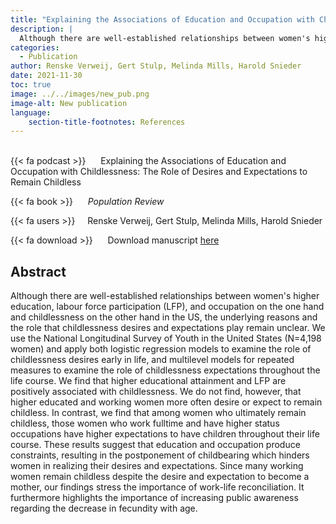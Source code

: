 ```yaml
---
title: "Explaining the Associations of Education and Occupation with Childlessness: The Role of Desires and Expectations to Remain Childless"
description: |
  Although there are well-established relationships between women's higher education, labour force participation (LFP), and occupation on the one hand and childlessness on the other hand in the US, the underlying reasons and the role that childlessness desires and expectations play remain unclear. We use the National Longitudinal Survey of Youth in the United States (N=4,198 women) and apply both logistic regression models to examine the role of childlessness desires early in life, and multilevel models for repeated measures to examine the role of childlessness expectations throughout the life course. We find that higher educational attainment and LFP are positively associated with childlessness. We do not find, however, that higher educated and working women more often desire or expect to remain childless. In contrast, we find that among women who ultimately remain childless, those women who work fulltime and have higher status occupations have higher expectations to have children throughout their life course. These results suggest that education and occupation produce constraints, resulting in the postponement of childbearing which hinders women in realizing their desires and expectations. Since many working women remain childless despite the desire and expectation to become a mother, our findings stress the importance of work-life reconciliation. It furthermore highlights the importance of increasing public awareness regarding the decrease in fecundity with age. 
categories:
  - Publication
author: Renske Verweij, Gert Stulp, Melinda Mills, Harold Snieder
date: 2021-11-30
toc: true
image: ../../images/new_pub.png
image-alt: New publication
language: 
    section-title-footnotes: References
---
```



<br>
{{< fa podcast >}} &nbsp;&nbsp;&nbsp;&nbsp; Explaining the Associations of Education and Occupation with Childlessness: The Role of Desires and Expectations to Remain Childless

{{< fa book >}} &nbsp;&nbsp;&nbsp;&nbsp; *Population Review*

{{< fa users >}} &nbsp;&nbsp;&nbsp; Renske Verweij, Gert Stulp, Melinda Mills, Harold Snieder


{{< fa download >}} &nbsp;&nbsp;&nbsp;&nbsp; Download manuscript [here](https://muse.jhu.edu/article/839240)

## Abstract

Although there are well-established relationships between women's higher education, labour force participation (LFP), and occupation on the one hand and childlessness on the other hand in the US, the underlying reasons and the role that childlessness desires and expectations play remain unclear. We use the National Longitudinal Survey of Youth in the United States (N=4,198 women) and apply both logistic regression models to examine the role of childlessness desires early in life, and multilevel models for repeated measures to examine the role of childlessness expectations throughout the life course. We find that higher educational attainment and LFP are positively associated with childlessness. We do not find, however, that higher educated and working women more often desire or expect to remain childless. In contrast, we find that among women who ultimately remain childless, those women who work fulltime and have higher status occupations have higher expectations to have children throughout their life course. These results suggest that education and occupation produce constraints, resulting in the postponement of childbearing which hinders women in realizing their desires and expectations. Since many working women remain childless despite the desire and expectation to become a mother, our findings stress the importance of work-life reconciliation. It furthermore highlights the importance of increasing public awareness regarding the decrease in fecundity with age.
